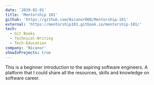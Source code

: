 ```yaml
---
date: '2019-02-01'
title: 'Mentorship 101'
github: 'https://github.com/Nicanor008/Mentorship-101'
external: 'https://mentorship101.gitbook.io/mentorship-101/'
tech:
  - Git Books
  - Technical-Writing
  - Tech-Education
company: 'Nicanor'
showInProjects: true
---
```


This is a beginner introduction to the aspiring software engineers. A platform that I could share all the resources, skills and knowledge on software career.
